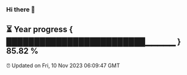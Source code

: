 ### Hi there 👋
⏳ Year progress { █████████████████████████▁▁▁▁▁ } 85.82 %
---
⏰ Updated on Fri, 10 Nov 2023 06:09:47 GMT

